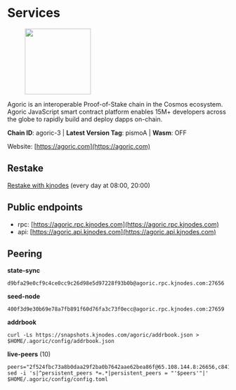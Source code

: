 # Services

<figure><img src="https://raw.githubusercontent.com/kj89/testnet_manuals/main/pingpub/logos/agoric.png" width="150" alt=""><figcaption></figcaption></figure>

Agoric is an interoperable Proof-of-Stake chain in the Cosmos ecosystem.  Agoric JavaScript smart contract platform enables 15M+ developers across the  globe to rapidly build and deploy dapps on-chain.

**Chain ID**: agoric-3 | **Latest Version Tag**: pismoA | **Wasm**: OFF

Website: [https://agoric.com](https://agoric.com)

## Restake

[Restake with kjnodes](https://restake.app/agoric/agoricvaloper1ku5sm2twlsywdrp4wz3kfwgyrtqtp0lpr3nvk8) (every day at 08:00, 20:00)
## Public endpoints

* rpc: [https://agoric.rpc.kjnodes.com](https://agoric.rpc.kjnodes.com)
* api: [https://agoric.api.kjnodes.com](https://agoric.api.kjnodes.com)

## Peering

**state-sync**

```
d9bfa29e0cf9c4ce0cc9c26d98e5d97228f93b0b@agoric.rpc.kjnodes.com:27656
```

**seed-node**

```
400f3d9e30b69e78a7fb891f60d76fa3c73f0ecc@agoric.rpc.kjnodes.com:27659
```

**addrbook**
```
curl -Ls https://snapshots.kjnodes.com/agoric/addrbook.json > $HOME/.agoric/config/addrbook.json
```

**live-peers** (10)
```
peers="2f524fbc73a8b0daa29f2ba0b7642aae62bea86f@65.108.144.8:26656,c84170667fcf54024b24f05b2f9dd6608570ac8c@157.90.35.145:28656,abc62ded9142361bd9832282242a53611785ffcd@51.81.109.109:26656,2aedd7163a8ee725507e461b13fb90c091ee1c42@128.0.51.32:26656,766536f9ada683a9272c5305398ca7f82c9e7d43@35.215.60.158:26656,576e4e90b785fb16c129a0141b57342e51fd61b4@193.176.85.156:26656,0766444edfd39ba589004830bc73cd65ec606bd6@34.94.183.70:26656,bb257b3a0829910477a3845430b6b1f7eb2b4235@34.146.189.78:26656,2bda83f1501d30187e662c59d75ed4ffffcf8004@135.181.142.117:26656,d9bfa29e0cf9c4ce0cc9c26d98e5d97228f93b0b@144.76.163.233:27656"
sed -i 's|^persistent_peers *=.*|persistent_peers = "'$peers'"|' $HOME/.agoric/config/config.toml
```

